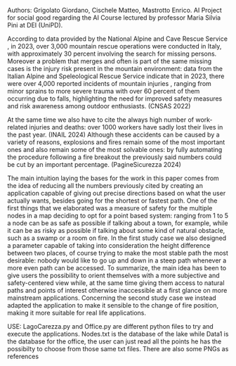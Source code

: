 Authors: Grigolato Giordano, Cischele Matteo, Mastrotto Enrico.
AI Project for social good regarding the AI Course lectured by professor Maria Silvia Pini at DEI (UniPD).

According to data provided by the National Alpine and
Cave Rescue Service , in 2023, over 3,000 mountain rescue
operations were conducted in Italy, with approximately 30
percent involving the search for missing persons. Moreover a problem that merges and often is part of the same
missing cases is the injury risk present in the mountain
environment: data from the Italian Alpine and Speleological
Rescue Service indicate that in 2023, there were over
4,000 reported incidents of mountain injuries , ranging
from minor sprains to more severe trauma with over 60
percent of them occurring due to falls, highlighting the need
for improved safety measures and risk awareness among
outdoor enthusiasts. (CNSAS 2022)

At the same time we also have to cite the always high
number of work-related injuries and deaths: over 1000
workers have sadly lost their lives in the past year. (INAIL
2024) Although these accidents can be caused by a variety
of reasons, explosions and fires remain some of the most
important ones and also remain some of the most solvable
ones: by fully automating the procedure following a fire
breakout the previously said numbers could be cut by an
important percentage. (PagineSicurezza 2024)

The main intuition laying the bases for the work in this paper
comes from the idea of reducing all the numbers previously
cited by creating an application capable of giving out precise
directions based on what the user actually wants, besides going for the shortest or fastest path. One of the first things that
we elaborated was a measure of safety for the multiple nodes
in a map deciding to opt for a point based system: ranging
from 1 to 5 a node can be as safe as possible if talking about
a town, for example, while it can be as risky as possible if
talking about some kind of natural obstacle, such as a swamp
or a room on fire. In the first study case we also designed
a parameter capable of taking into consideration the height
difference between two places, of course trying to make the
most stable path the most desirable: nobody would like to go
up and down in a steep path whenever a more even path can
be accessed. To summarize, the main idea has been to give
users the possibility to orient themselves with a more subjective and safety-centered view while, at the same time giving
them access to natural paths and points of interest otherwise
inaccessible at a first glance on more mainstream applications. Concerning the second study case we instead adapted
the application to make it sensible to the change of fire position, making it more suitable for real life applications.

USE:
LagoCarezza.py and Office.py are different python files to try and execute the applications. Nodes.txt is the database of the lake while Data1 is the database for the office, the user can just read all the points he has the possibilty to choose from those same txt files. There are also some PNGs as references
